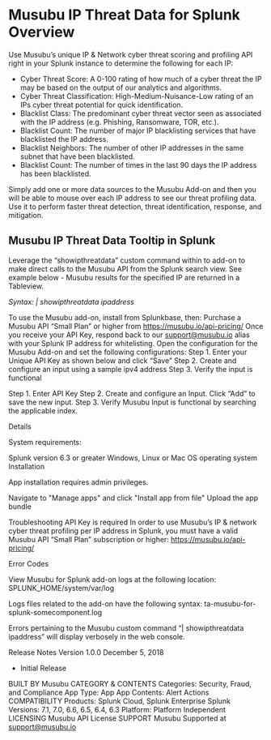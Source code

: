 # Musubu IP Threat Data for Splunk Overview

Use Musubu’s unique IP & Network cyber threat scoring and profiling API right in your Splunk instance to determine the following for each IP:
* Cyber Threat Score: A 0-100 rating of how much of a cyber threat the IP may be based on the output of our analytics and algorithms.
* Cyber Threat Classification: High-Medium-Nuisance-Low rating of an IPs cyber threat potential for quick identification.
* Blacklist Class: The predominant cyber threat vector seen as associated with the IP address (e.g. Phishing, Ransomware, TOR, etc.).
* Blacklist Count: The number of major IP blacklisting services that have blacklisted the IP address.
* Blacklist Neighbors: The number of other IP addresses in the same subnet that have been blacklisted.
* Blacklist Count: The number of times in the last 90 days the IP address has been blacklisted.

Simply add one or more data sources to the Musubu Add-on and then you will be able to mouse over each IP address to see our threat profiling data. Use it to perform faster threat detection, threat identification, response, and mitigation.

## Musubu IP Threat Data Tooltip in Splunk

Leverage the “showipthreatdata” custom command within to add-on to make direct calls to the Musubu API from the Splunk search view. See example below - Musubu results for the specified IP are returned in a Tableview.

*Syntax: | showipthreatdata ipaddress*

To use the Musubu add-on, install from Splunkbase, then:
Purchase a Musubu API “Small Plan” or higher from https://musubu.io/api-pricing/
Once you receive your API Key, respond back to our support@musubu.io alias with your Splunk IP address for whitelisting.
Open the configuration for the Musubu Add-on and set the following configurations:
Step 1. Enter your Unique API Key as shown below and click “Save”
Step 2. Create and configure an input using a sample ipv4 address
Step 3. Verify the input is functional

Step 1. Enter API Key
Step 2. Create and configure an Input. Click “Add” to save the new input.
Step 3. Verify Musubu Input is functional by searching the applicable index.

Details

System requirements:

Splunk version 6.3 or greater
Windows, Linux or Mac OS operating system
Installation

App installation requires admin privileges.

Navigate to "Manage apps" and click "Install app from file"
Upload the app bundle


Troubleshooting
API Key is required
In order to use Musubu’s IP & network cyber threat profiling per IP address in Splunk, you must have a valid Musubu API “Small Plan” subscription or higher: https://musubu.io/api-pricing/

Error Codes

View Musubu for Splunk add-on logs at the following location:
SPLUNK_HOME/system/var/log

Logs files related to the add-on have the following syntax: ta-musubu-for-splunk-somecomponent.log

Errors pertaining to the Musubu custom command “| showipthreatdata ipaddress” will display verbosely in the web console.

Release Notes
Version 1.0.0
December 5, 2018
- Initial Release

BUILT BY
Musubu
CATEGORY & CONTENTS
Categories: Security, Fraud, and Compliance
App Type: App
App Contents: Alert Actions
COMPATIBILITY
Products: Splunk Cloud, Splunk Enterprise
Splunk Versions: 7.1, 7.0, 6.6, 6.5, 6.4, 6.3
Platform: Platform Independent
LICENSING
Musubu API License
SUPPORT
Musubu Supported at support@musubu.io
